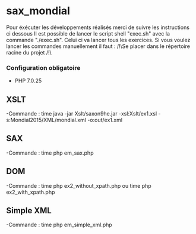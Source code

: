 # sax_mondial

Pour éxécuter les développements réalisés merci de suivre les instructions ci dessous
Il est possible de lancer le script shell "exec.sh" avec la commande "./exec.sh". Celui ci va lancer tous les exercices. Si vous voulez lancer les commandes manuellement il faut :
/!\Se placer dans le répertoire racine du projet /!\


### Configuration obligatoire
- PHP 7.0.25

## XSLT
-Commande : time java -jar Xslt/saxon9he.jar -xsl:Xslt/ex1.xsl -s:Mondial2015/XML/mondial.xml -o:out/ex1.xml

## SAX
-Commande : time php em_sax.php

## DOM
-Commande : time php ex2_without_xpath.php ou time php ex2_with_xpath.php

## Simple XML
-Commande : time php em_simple_xml.php
